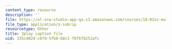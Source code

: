 ```yaml
---
content_type: resource
description: ''
file: https://ol-ocw-studio-app-qa.s3.amazonaws.com/courses/18-02sc-multivariable-calculus-fall-2010/335c482dc6fd5fb8b8c1f0f6f8251afc_QCGJVKaCDuI.vtt
file_type: application/x-subrip
resourcetype: Other
title: 3play caption file
uid: 335c482d-c6fd-5fb8-b8c1-f0f6f8251afc
---
```

